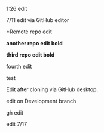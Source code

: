 1:26 edit

7/11 edit via GitHub editor

*Remote repo edit

**another repo edit bold**

__third repo edit bold__

fourth edit

test

Edit after cloning via GitHub desktop.

edit on Development branch

gh edit

edit 7/17
